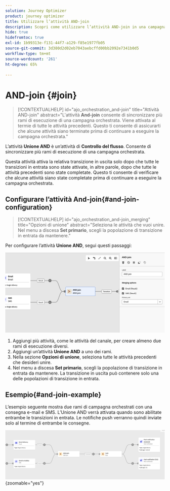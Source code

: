 ```yaml
---
solution: Journey Optimizer
product: journey optimizer
title: Utilizzare l’attività AND-join
description: Scopri come utilizzare l’attività AND-join in una campagna orchestrata
hide: true
hidefromtoc: true
exl-id: 1b99313e-f131-44f7-a129-f85e1977fb05
source-git-commit: 3d380d2d02eb7043aebcffd00bb2092e7341b0d5
workflow-type: tm+mt
source-wordcount: '261'
ht-degree: 65%

---
```


# AND-join {#join}

>[!CONTEXTUALHELP]
>id="ajo_orchestration_and-join"
>title="Attività AND-join"
>abstract="L&#39;attività **And-join** consente di sincronizzare più rami di esecuzione di una campagna orchestrata. Viene attivata al termie di tutte le attività precedenti. Questo ti consente di assicurarti che alcune attività siano terminate prima di continuare a eseguire la campagna orchestrata."

L’attività **Unione AND** è un’attività di **Controllo del flusso**. Consente di sincronizzare più rami di esecuzione di una campagna orchestrata.

Questa attività attiva la relativa transizione in uscita solo dopo che tutte le transizioni in entrata sono state attivate, in altre parole, dopo che tutte le attività precedenti sono state completate. Questo ti consente di verificare che alcune attività siano state completate prima di continuare a eseguire la campagna orchestrata.

## Configurare l’attività And-join{#and-join-configuration}

>[!CONTEXTUALHELP]
>id="ajo_orchestration_and-join_merging"
>title="Opzioni di unione"
>abstract="Seleziona le attività che vuoi unire. Nel menu a discesa **Set primario**, scegli la popolazione di transizione in entrata da mantenere."

Per configurare l’attività **Unione AND**, segui questi passaggi:

![](../assets/workflow-andjoin.png)

1. Aggiungi più attività, come le attività del canale, per creare almeno due rami di esecuzione diversi.
1. Aggiungi un’attività **Unione AND** a uno dei rami.
1. Nella sezione **Opzioni di unione**, seleziona tutte le attività precedenti che desideri unire.
1. Nel menu a discesa **Set primario**, scegli la popolazione di transizione in entrata da mantenere. La transizione in uscita può contenere solo una delle popolazioni di transizione in entrata.

## Esempio{#and-join-example}

L’esempio seguente mostra due rami di campagna orchestrati con una consegna e-mail e SMS. L’Unione AND verrà attivata quando sono abilitate entrambe le transizioni in entrata. Le notifiche push verranno quindi inviate solo al termine di entrambe le consegne.

![](../assets/workflow-andjoin-example.png){zoomable="yes"}
